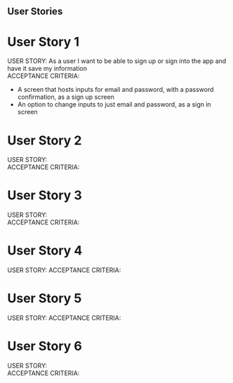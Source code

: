 ## User Stories
# User Story 1
USER STORY:  As a user I want to be able to sign up or sign into the app and have it save my information  
ACCEPTANCE CRITERIA:  
- A screen that hosts inputs for email and password, with a password confirmation, as a sign up screen
- An option to change inputs to just email and password, as a sign in screen

# User Story 2
USER STORY:  
ACCEPTANCE CRITERIA:  

# User Story 3
USER STORY:  
ACCEPTANCE CRITERIA:  

# User Story 4
USER STORY: 
ACCEPTANCE CRITERIA:  

# User Story 5
USER STORY: 
ACCEPTANCE CRITERIA: 

# User Story 6
USER STORY:  
ACCEPTANCE CRITERIA:  
